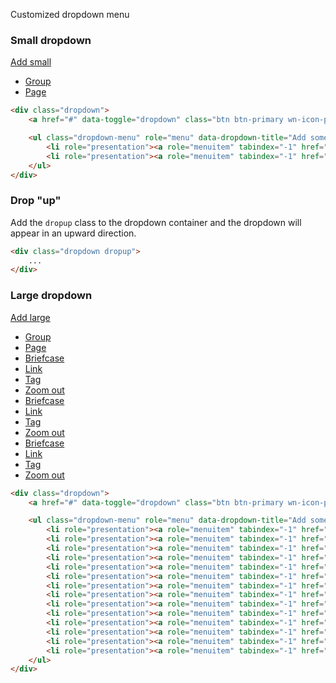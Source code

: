 Customized dropdown menu

### Small dropdown

<div class="example">
    <div class="dropdown">
        <a href="#" data-toggle="dropdown" class="btn btn-primary wn-icon-plus">Add small</a>
        <ul class="dropdown-menu" role="menu" data-dropdown-title="Add something small">
            <li role="presentation"><a role="menuitem" tabindex="-1" href="#" class="wn-icon-folder">Group</a></li>
            <li role="presentation"><a role="menuitem" tabindex="-1" href="#" class="wn-icon-copy">Page</a></li>
        </ul>
    </div>
</div>

```html
<div class="dropdown">
    <a href="#" data-toggle="dropdown" class="btn btn-primary wn-icon-plus">Add small</a>

    <ul class="dropdown-menu" role="menu" data-dropdown-title="Add something small">
        <li role="presentation"><a role="menuitem" tabindex="-1" href="#" class="wn-icon-folder">Group</a></li>
        <li role="presentation"><a role="menuitem" tabindex="-1" href="#" class="wn-icon-copy">Page</a></li>
    </ul>
</div>
```

### Drop "up"

Add the `dropup` class to the dropdown container and the dropdown will appear in an upward direction.

```html
<div class="dropdown dropup">
    ...
</div>
```

### Large dropdown

<div class="example">
    <div class="dropdown">
        <a href="#" data-toggle="dropdown" class="btn btn-primary wn-icon-plus">Add large</a>
        <ul class="dropdown-menu" role="menu" data-dropdown-title="Add something large">
            <li role="presentation"><a role="menuitem" tabindex="-1" href="#" class="wn-icon-folder">Group</a></li>
            <li role="presentation"><a role="menuitem" tabindex="-1" href="#" class="wn-icon-copy">Page</a></li>
            <li role="presentation"><a role="menuitem" tabindex="-1" href="#" class="wn-icon-briefcase">Briefcase</a></li>
            <li role="presentation"><a role="menuitem" tabindex="-1" href="#" class="wn-icon-link">Link</a></li>
            <li role="presentation"><a role="menuitem" tabindex="-1" href="#" class="wn-icon-tag">Tag</a></li>
            <li role="presentation"><a role="menuitem" tabindex="-1" href="#" class="wn-icon-search-minus">Zoom out</a></li>
            <li role="presentation"><a role="menuitem" tabindex="-1" href="#" class="wn-icon-briefcase">Briefcase</a></li>
            <li role="presentation"><a role="menuitem" tabindex="-1" href="#" class="wn-icon-link">Link</a></li>
            <li role="presentation"><a role="menuitem" tabindex="-1" href="#" class="wn-icon-tag">Tag</a></li>
            <li role="presentation"><a role="menuitem" tabindex="-1" href="#" class="wn-icon-search-minus">Zoom out</a></li>
            <li role="presentation"><a role="menuitem" tabindex="-1" href="#" class="wn-icon-briefcase">Briefcase</a></li>
            <li role="presentation"><a role="menuitem" tabindex="-1" href="#" class="wn-icon-link">Link</a></li>
            <li role="presentation"><a role="menuitem" tabindex="-1" href="#" class="wn-icon-tag">Tag</a></li>
            <li role="presentation"><a role="menuitem" tabindex="-1" href="#" class="wn-icon-search-minus">Zoom out</a></li>
        </ul>
    </div>
</div>

```html
<div class="dropdown">
    <a href="#" data-toggle="dropdown" class="btn btn-primary wn-icon-plus">Add large</a>

    <ul class="dropdown-menu" role="menu" data-dropdown-title="Add something large">
        <li role="presentation"><a role="menuitem" tabindex="-1" href="#" class="wn-icon-folder">Group</a></li>
        <li role="presentation"><a role="menuitem" tabindex="-1" href="#" class="wn-icon-copy">Page</a></li>
        <li role="presentation"><a role="menuitem" tabindex="-1" href="#" class="wn-icon-briefcase">Briefcase</a></li>
        <li role="presentation"><a role="menuitem" tabindex="-1" href="#" class="wn-icon-link">Link</a></li>
        <li role="presentation"><a role="menuitem" tabindex="-1" href="#" class="wn-icon-tag">Tag</a></li>
        <li role="presentation"><a role="menuitem" tabindex="-1" href="#" class="wn-icon-search-minus">Zoom out</a></li>
        <li role="presentation"><a role="menuitem" tabindex="-1" href="#" class="wn-icon-briefcase">Briefcase</a></li>
        <li role="presentation"><a role="menuitem" tabindex="-1" href="#" class="wn-icon-link">Link</a></li>
        <li role="presentation"><a role="menuitem" tabindex="-1" href="#" class="wn-icon-tag">Tag</a></li>
        <li role="presentation"><a role="menuitem" tabindex="-1" href="#" class="wn-icon-search-minus">Zoom out</a></li>
        <li role="presentation"><a role="menuitem" tabindex="-1" href="#" class="wn-icon-briefcase">Briefcase</a></li>
        <li role="presentation"><a role="menuitem" tabindex="-1" href="#" class="wn-icon-link">Link</a></li>
        <li role="presentation"><a role="menuitem" tabindex="-1" href="#" class="wn-icon-tag">Tag</a></li>
        <li role="presentation"><a role="menuitem" tabindex="-1" href="#" class="wn-icon-search-minus">Zoom out</a></li>
    </ul>
</div>
```
